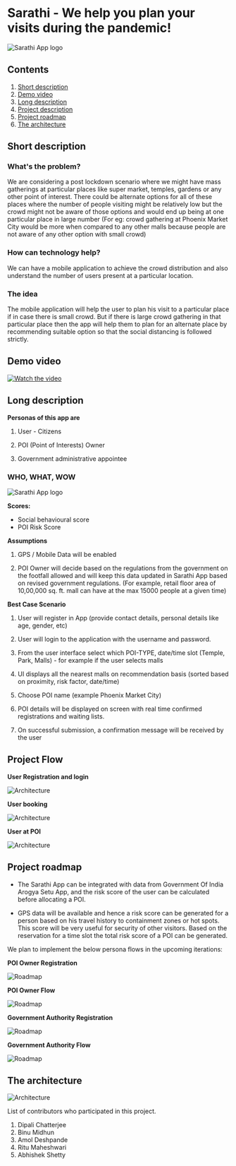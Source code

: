 # Sarathi - We help you plan your visits during the pandemic!

![Sarathi App logo ](images/logo.png)

## Contents 

1. [Short description](#short-description)
1. [Demo video](#demo-video)
1. [Long description](#long-description)
1. [Project description](#project-flow)
1. [Project roadmap](#project-roadmap)
1. [The architecture](#the-architecture)

## Short description

### What's the problem?

We are considering a post lockdown scenario where we might have mass gatherings at particular places like super market, temples, gardens or any other point of interest. There could be alternate options for all of these places where the number of people visiting might be relatively low but the crowd might not be aware of those options and would end up being at one particular place in large number (For eg: crowd gathering at Phoenix Market City would be more when compared to any other malls because people are not aware of any other option with small crowd)

### How can technology help?

We can have a mobile application to achieve the crowd distribution and also understand the number of users present at a particular location.

### The idea

The mobile application will help the user to plan his visit to a particular place if in case there is small crowd. But if there is large crowd gathering in that particular place then the app will help them to plan for an alternate place by recommending suitable option so that the social distancing is followed strictly.

## Demo video

[![Watch the video](images/Teampic.png)](https://youtu.be/1WgeEmkq03E)

## Long description

**Personas of this app are**

1. User - Citizens

1. POI (Point of Interests) Owner

1. Government administrative appointee

### WHO, WHAT, WOW

![Sarathi App logo ](images/Hills.png)

**Scores:**

* Social behavioural score
* POI Risk Score


**Assumptions**

1. GPS / Mobile Data will be enabled

1. POI Owner will decide based on the regulations from the government on the footfall allowed and will keep this data updated in Sarathi App based on revised government regulations.
(For example, retail floor area of 10,00,000 sq. ft. mall can have at the max 15000 people at a given time)

**Best Case Scenario**

1. User will register in App (provide contact details, personal details like age, gender, etc)

1. User will login to the application with the username and password.

1. From the user interface select which POI-TYPE, date/time slot (Temple, Park, Malls) - for example if the user selects malls

1. UI displays all the nearest malls on recommendation basis (sorted based on proximity, risk factor, date/time)

1. Choose POI name (example Phoenix Market City)

1. POI details will be displayed on screen with real time confirmed registrations and waiting lists.

1. On successful submission, a confirmation message will be received by the user


## Project Flow

**User Registration and login**

![Architecture ](images/UserRegistration&Login.png)

**User booking**

![Architecture ](images/UserBooking.png)

**User at POI**

![Architecture ](images/UseratPOI.png)

## Project roadmap

* The Sarathi App can be integrated with data from Government Of India Arogya Setu App, and the risk score of the user can be calculated before allocating a POI.

* GPS data will be available and hence a risk score can be generated for a person based on his travel history to containment zones or hot spots. This score will be very useful for security of other visitors. Based on the reservation for a time slot the total risk score of a POI can be generated.

We plan to implement the below persona flows in the upcoming iterations:

**POI Owner Registration**

![Roadmap](images/POIOwnerRegistration.png)

**POI Owner Flow**

![Roadmap](images/POIOwnerFlow.png)

**Government Authority Registration**

![Roadmap](images/GovtAuthorityRegistration.png)

**Government Authority Flow**

![Roadmap](images/GovtAuthFlow.png)

## The architecture

![Architecture ](images/Architecture.png)

List of contributors who participated in this project.

1. Dipali Chatterjee
1. Binu Midhun
1. Amol Deshpande
1. Ritu Maheshwari
1. Abhishek Shetty
